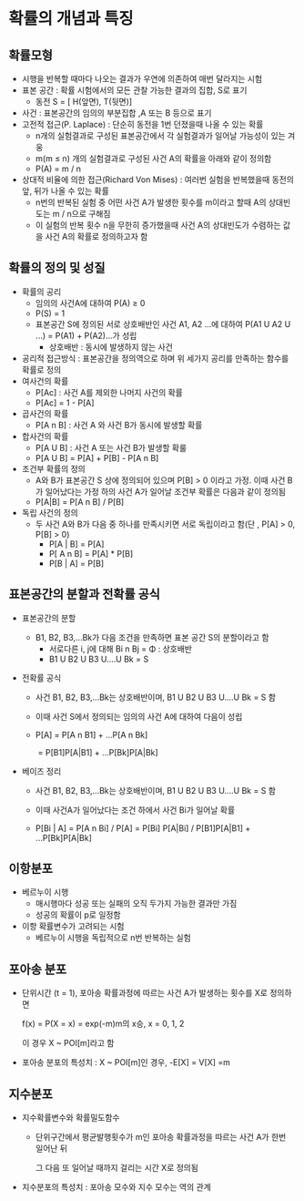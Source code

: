 # 확률의 개념과 특징

## 확률모형

- 시행을 반복할 때마다 나오는 결과가 우연에 의존하여 매번 달라지는 시험
- 표본  공간 : 확률 시험에서의 모든 관찰 가능한 결과의 집합, S로 표기
  - 동전 S = [ H(앞면), T(뒷면)]
- 사건 : 표본공간의 임의의 부분집합 ,A 또는 B 등으로 표기
- 고전적 접근(P. Laplace) : 단순히 동전을 1번 던졌을때 나올 수 있는 확률
  - n개의 실험결과로 구성된 표본공간에서 각 실험결과가 일어날 가능성이 있는 겨웅
  - m(m ≤ n) 개의 실험결과로 구성된 사건 A의 확률을 아래와 같이 정의함
  - P(A) = m / n
- 상대적 비율에 의한 접근(Richard Von Mises) : 여러번 실험을 반복했을때 동전의 앞, 뒤가 나올 수 있는 확률
  - n번의 반복된 실험 중 어떤 사건 A가 발생한 횟수를 m이라고 할때 A의 상대빈도는 m / n으로 구해짐
  - 이 실험의 반복 횟수 n을 무한히 증가했을때 사건 A의 상대빈도가 수렴하는 값을 사건 A의 확률로 정의하고자 함



## 확률의 정의 및 성질

- 확률의 공리
  - 임의의 사건A에 대하여 P(A) ≥ 0
  - P(S) = 1
  - 표본공간 S에 정의된 서로 상호배반인 사건 A1, A2 ...에 대하여 P(A1 U A2 U ...) = P(A1) + P(A2)...가 성립
    - 상호배반 : 동시에 발생하지 않는 사건
- 공리적 접근방식 : 표본공간을 정의역으로 하며 위 세가지 공리를 만족하는 함수를 확률로 정의
- 여사건의 확률
  - P[Ac] : 사건 A를 제외한 나머지 사건의 확률
  - P[Ac] = 1 - P[A]
- 곱사건의 확률
  - P[A n B] : 사건 A 와 사건 B가 동시에 발생할 확률
- 합사건의 확률
  - P[A U B] : 사건 A 또는 사건 B가 발생할 확룰
  - P[A U B] = P[A] + P[B] - P[A n B]
- 조건부 확률의 정의
  - A와 B가 표본공간 S 상에 정의되어 있으며 P[B] > 0 이라고 가정. 이때 사건 B가 일어났다는 가정 하의 사건 A가 일어날 조건부 확률은 다음과 같이 정의됨
  - P[A|B] = P[A n B] / P[B]
- 독립 사건의 정의
  - 두 사건 A와 B가 다음 중 하나를 만족시키면 서로 독립이라고 함(단 , P[A] > 0, P[B] > 0)
    - P[A | B] = P[A]
    - P[ A n B] = P[A] * P[B]
    - P[B | A] = P[B]



##  표본공간의 분할과 전확률 공식

- 표본공간의 분할  

  - B1, B2, B3,...Bk가 다음 조건을 만족하면 표본 공간 S의 분할이라고 함
    - 서로다른 i, j에 대해 Bi n Bj = Φ : 상호배반
    - B1 U B2 U B3 U....U Bk = S

- 전확률 공식

  - 사건 B1, B2, B3,...Bk는 상호배반이며, B1 U B2 U B3 U....U Bk = S 함

  - 이때 사건 S에서 정의되는 임의의 사건 A에 대하여 다음이 성립

  - P[A] = P[A n B1] + ...P[A n Bk]

    ​        = P[B1]P[A|B1] + ...P[Bk]P[A|Bk]

- 베이즈 정리

  - 사건 B1, B2, B3,...Bk는 상호배반이며, B1 U B2 U B3 U....U Bk = S 함
  
  - 이때 사건A가 일어났다는 조건 하에서 사건 Bi가 일어날 확률
  
  - P[Bi | A] = P[A n Bi] / P[A] = P[Bi] P[A|Bi] / P[B1]P[A|B1] + ...P[Bk]P[A|Bk]
  
    

## 이항분포

- 베르누이 시행
  - 매시행마다 성공 또는 실패의 오직 두가지 가능한 결과만 가짐
  - 성공의 확률이 p로 일정함
- 이항 확률변수가 고려되는 시험
  - 베르누이 시행을 독립적으로  n번 반복하는 실험

## 포아송 분포

- 단위시간 (t = 1), 포아송 확률과정에 따르는 사건 A가 발생하는 횟수를 X로 정의하면

  f(x) = P(X = x) = exp(-m)m의 x승, x = 0, 1, 2

  이 경우 X ~ POI[m]라고 함 

- 포아송 분포의 특성치 : X ~ POI[m]인 경우, -E[X] = V[X] =m



## 지수분포

- 지수확률변수와 확률밀도함수

  - 단위구간에서 평균발행횟수가 m인 포아송 확률과정을 따르는 사건 A가 한번 일어난 뒤

    그 다음 또 일어날 때까지 걸리는 시간 X로 정의됨

- 지수분포의 특성치 : 포아송 모수와 지수 모수는 역의 관계